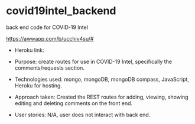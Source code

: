 # covid19intel_backend
back end code for COVID-19 Intel

https://awwapp.com/b/ucchiv4su/#

* Heroku link:

* Purpose: create routes for use in COVID-19 Intel, specifically the comments/requests section.

* Technologies used: 
mongo, mongoDB, mongoDB compass, JavaScript, Heroku for hosting.

* Approach taken: Created the REST routes for adding, viewing, showing editing and deleting comments on the front end.

* User stories:
N/A, user does not interact with back end.
